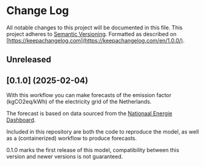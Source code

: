 # Change Log

All notable changes to this project will be documented in this file.
This project adheres to [Semantic Versioning](http://semver.org/).
Formatted as described on [https://keepachangelog.com](https://keepachangelog.com/en/1.0.0/).

## Unreleased

## [0.1.0] (2025-02-04)

With this workflow you can make forecasts of the emission factor (kgCO2eq/kWh)
of the electricity grid of the Netherlands.

The forecast is based on data sourced from the [Nationaal Energie Dashboard](https://ned.nl/).

Included in this repository are both the code to reproduce the model, as well as a 
(containerized) workflow to produce forecasts.

0.1.0 marks the first release of this model, compatibility between this version and
newer versions is not guaranteed.
